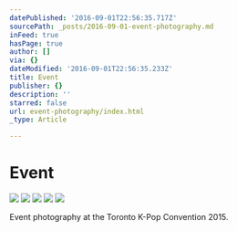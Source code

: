 ```yaml
---
datePublished: '2016-09-01T22:56:35.717Z'
sourcePath: _posts/2016-09-01-event-photography.md
inFeed: true
hasPage: true
author: []
via: {}
dateModified: '2016-09-01T22:56:35.233Z'
title: Event
publisher: {}
description: ''
starred: false
url: event-photography/index.html
_type: Article

---
```

# Event
![](https://the-grid-user-content.s3-us-west-2.amazonaws.com/ca638f8a-8fc3-4acb-9724-4113368fd422.jpg)
![](https://the-grid-user-content.s3-us-west-2.amazonaws.com/bab1b120-db86-4326-8003-0299e772a4de.jpg)
![](https://the-grid-user-content.s3-us-west-2.amazonaws.com/155d9a18-fff2-42ad-ad9b-62ec4298cdd5.jpg)
![](https://the-grid-user-content.s3-us-west-2.amazonaws.com/b3e90f22-e14d-40d6-a8a5-845bd4e01c96.jpg)
![](https://the-grid-user-content.s3-us-west-2.amazonaws.com/441c3909-f8c9-46de-a69e-c95c54fa5fdb.jpg)

Event photography at the Toronto K-Pop Convention 2015\.